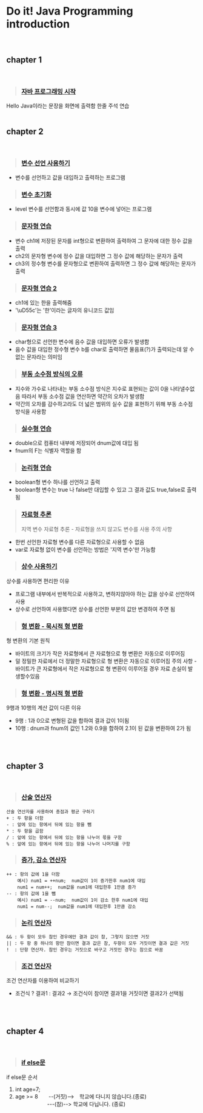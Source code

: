 # Do it! Java Programming introduction
<br>

## **chapter 1**
<br>

>###  [자바 프로그래밍 시작](https://github.com/jong-seoung/javaProgramming/blob/main/JavaProgramming/src/chapter1/HelloJava.java)
Hello Java이라는 문장을 화면에 출력함
한줄 주석 연습
<br>
<br>

## **chapter 2**
<br>

>### [변수 선언 사용하기](https://github.com/jong-seoung/javaProgramming/blob/main/JavaProgramming/src/chapter2/Variable1.java)
- 변수를 선언하고 값을 대입하고 출력하는 프로그램

>### [변수 초기화](https://github.com/jong-seoung/javaProgramming/blob/main/JavaProgramming/src/chapter2/Variable2.java)
- level 변수를 선언함과 동시에 값 10을 변수에 넣어는 프로그램

>### [문자형 연습](https://github.com/jong-seoung/javaProgramming/blob/main/JavaProgramming/src/chapter2/CharacterEx1.java)
- 변수 ch1에 저장된 문자를 int형으로 변환하여 출력하여 그 문자에 대한 정수 값을 출력
- ch2의 문자형 변수에 정수 값을 대입하면 그 정수 값에 해당하는 문자가 출력
- ch3의 정수형 변수를 문자형으로 변환하여 출력하면 그 정수 값에 해당하는 문자가 출력

>### [문자형 연습 2](https://github.com/jong-seoung/javaProgramming/blob/main/JavaProgramming/src/chapter2/CharacterEx2.java)
- ch1에 있는 한을 출력해줌
- '\uD55c'는 '한'이라는 글자의 유니코드 값임

>### [문자형 연습 3](https://github.com/jong-seoung/javaProgramming/blob/main/JavaProgramming/src/chapter2/CharacterEx3.java)
- char형으로 선언한 변수에 음수 값을 대입하면 오류가 발생함
- 음수 값을 대입한 정수형 변수 b를 char로 출력하면 물음표(?)가 출력되는데 알 수 없는 문자라는 의미임

>### [부동 소수점 방식의 오류](https://github.com/jong-seoung/javaProgramming/blob/main/JavaProgramming/src/chapter2/DoubleEx2.java)
- 지수와 가수로 나타내는 부동 소수점 방식은 지수로 표현되는 값이 0을 나타낼수없음 따라서 부동 소수점 값을 연산하면 약간의
오차가 발생함
- 약간의 오차를 감수하고라도 더 넓은 범위의 실수 값을 표현하기 위해 부동 소수점 방식을 사용함

>### [실수형 연습](https://github.com/jong-seoung/javaProgramming/blob/main/JavaProgramming/src/chapter2/DoubleEx1.java)
- double으로 컴퓨터 내부에 저장되어 dnum값에 대입 됨
- fnum의 F는 식별자 역할을 함

>### [논리형 연습](https://github.com/jong-seoung/javaProgramming/blob/main/JavaProgramming/src/chapter2/BooleanEx.java)
- boolean형 변수 하나를 선언하고 출력
- boolean형 변수는 true 나 false만 대입할 수 있고 그 결과 값도 true,false로 출력됨

>### [자료형 추론](https://github.com/jong-seoung/javaProgramming/blob/main/JavaProgramming/src/chapter2/TypeInference.java)
>지역 변수 자료형 추론 - 자료형을 쓰지 않고도 변수를 사용
주의 사항
- 한번 선언한 자료형 변수를 다른 자료형으로 사용할 수 없음
- var로 자료형 없이 변수를 선언하는 방법은 '지역 변수'만 가능함

>### [상수 사용하기](https://github.com/jong-seoung/javaProgramming/blob/main/JavaProgramming/src/chapter2/Constant.java)
상수를 사용하면 편리한 이유
- 프로그램 내부에서 반복적으로 사용하고, 변하지않아야 하는 값을 상수로 선언하여 사용
- 상수로 선언하여 사용했다면 상수를 선언한 부분의 값만 변경하여 주면 됨

>### [형 변환 - 묵시적 형 변환](https://github.com/jong-seoung/javaProgramming/blob/main/JavaProgramming/src/chapter2/ImplicitConversion.java)
형 변환의 기본 원칙
- 바이트의 크기가 작은 자료형에서 큰 자료형으로 형 변환은 자동으로 이루어짐
- 덜 정밀한 자료에서 더 정말한 자료형으로 형 변환은 자동으로 이루어짐
주의 사항
-바이트가 큰 자료형에서 작은 자료형으로 형 변환이 이루어질 경우 자료 손실이 발생할수있음

>### [형 변환 - 명시적 형 변환](https://github.com/jong-seoung/javaProgramming/blob/main/JavaProgramming/src/chapter2/ExplicitConversion.java)
9행과 10행의 계산 값이 다른 이유
- 9행  : 1과 0으로 변형된 값을 합하여 결과 값이 1이됨
- 10행 : dnum과 fnum의 값인 1.2와 0.9을 합하여 2.1이 된 값을 변환하여 2가 됨

<br>
<br>

## **chapter 3**
<br>

>### [산술 연산자](https://github.com/jong-seoung/javaProgramming/blob/main/JavaProgramming/src/chapter3/OperationEx1.java)
```
산술 연산자를 사용하여 총점과 평균 구하기
+ : 두 항을 더함
- : 앞에 있는 항에서 뒤에 있는 항을 뺌
* : 두 항을 곱함
/ : 앞에 있는 항에서 뒤에 있는 항을 나누어 몫을 구함
% : 앞에 있는 항에서 뒤에 있는 항을 나누어 나머지를 구함
```

>### [증가, 감소 연산자](https://github.com/jong-seoung/javaProgramming/blob/main/JavaProgramming/src/chapter3/OperationEx2.java)
```
++ : 항의 값에 1을 더함
    예시) num1 = ++num;  num값이 1이 증가한후 num1에 대입
    num1 = num++;  num값을 num1에 대입한후 1만큼 증가
-- : 항의 값에 1을 뺌
    예시) num1 = --num;  num값이 1이 감소 한후 num1에 대입
    num1 = num--;  num값을 num1에 대입한후 1만큼 감소
```

>### [논리 연산자](https://github.com/jong-seoung/javaProgramming/blob/main/JavaProgramming/src/chapter3/OperationEx3.java)

```
&& : 두 항이 모두 참인 경우에만 결과 값이 참, 그렇지 않으면 거짓
|| : 두 항 중 하나의 항만 참이면 결과 값은 참, 두항이 모두 거짓이면 결과 값은 거짓
!  : 단항 연산자. 참인 경우는 거짓으로 바구고 거짓인 경우는 참으로 바꿈
```
>### [조건 연산자](https://github.com/jong-seoung/javaProgramming/blob/main/JavaProgramming/src/chapter3/OperationEx4.java)

조건 연산자를 이용하여 비교하기
- 조건식 ? 결과1 : 결과2 → 조건식이 참이면 결과1을 거짓이면 결과2가 선택됨

<br>
<br>

## **chapter 4**
<br>

>### [if else문](https://github.com/jong-seoung/javaProgramming/blob/main/JavaProgramming/src/chapter4/IfExample.java)
if else문 순서
1. int age=7;
2. age >= 8　　--(거짓)-->　학교에 다니지 않습니다.(종료)
<br>　　　　　　---(참)-->	 학교에 다닙니다. (종료)